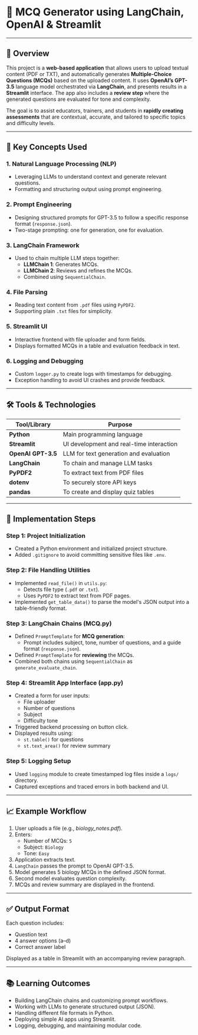 # 🧠 MCQ Generator using LangChain, OpenAI & Streamlit

---

## 📌 Overview

This project is a **web-based application** that allows users to upload textual content (PDF or TXT), and automatically generates **Multiple-Choice Questions (MCQs)** based on the uploaded content. It uses **OpenAI’s GPT-3.5** language model orchestrated via **LangChain**, and presents results in a **Streamlit** interface. The app also includes a **review step** where the generated questions are evaluated for tone and complexity.

The goal is to assist educators, trainers, and students in **rapidly creating assessments** that are contextual, accurate, and tailored to specific topics and difficulty levels.

---

## 🎯 Key Concepts Used

### 1. Natural Language Processing (NLP)
- Leveraging LLMs to understand context and generate relevant questions.
- Formatting and structuring output using prompt engineering.

### 2. Prompt Engineering
- Designing structured prompts for GPT-3.5 to follow a specific response format (`response.json`).
- Two-stage prompting: one for generation, one for evaluation.

### 3. LangChain Framework
- Used to chain multiple LLM steps together:
  - **LLMChain 1**: Generates MCQs.
  - **LLMChain 2**: Reviews and refines the MCQs.
  - Combined using `SequentialChain`.

### 4. File Parsing
- Reading text content from `.pdf` files using `PyPDF2`.
- Supporting plain `.txt` files for simplicity.

### 5. Streamlit UI
- Interactive frontend with file uploader and form fields.
- Displays formatted MCQs in a table and evaluation feedback in text.

### 6. Logging and Debugging
- Custom `logger.py` to create logs with timestamps for debugging.
- Exception handling to avoid UI crashes and provide feedback.

---

## 🛠️ Tools & Technologies

| Tool/Library     | Purpose                                  |
|------------------|------------------------------------------|
| **Python**       | Main programming language                |
| **Streamlit**    | UI development and real-time interaction |
| **OpenAI GPT-3.5** | LLM for text generation and evaluation |
| **LangChain**    | To chain and manage LLM tasks            |
| **PyPDF2**       | To extract text from PDF files           |
| **dotenv**       | To securely store API keys               |
| **pandas**       | To create and display quiz tables        |

---

## 🧱 Implementation Steps

### Step 1: Project Initialization
- Created a Python environment and initialized project structure.
- Added `.gitignore` to avoid committing sensitive files like `.env`.

### Step 2: File Handling Utilities
- Implemented `read_file()` in `utils.py`:
  - Detects file type (`.pdf` or `.txt`).
  - Uses `PyPDF2` to extract text from PDF pages.
- Implemented `get_table_data()` to parse the model's JSON output into a table-friendly format.

### Step 3: LangChain Chains (MCQ.py)
- Defined `PromptTemplate` for **MCQ generation**:
  - Prompt includes subject, tone, number of questions, and a guide format (`response.json`).
- Defined `PromptTemplate` for **reviewing** the MCQs.
- Combined both chains using `SequentialChain` as `generate_evaluate_chain`.

### Step 4: Streamlit App Interface (app.py)
- Created a form for user inputs:
  - File uploader
  - Number of questions
  - Subject
  - Difficulty tone
- Triggered backend processing on button click.
- Displayed results using:
  - `st.table()` for questions
  - `st.text_area()` for review summary

### Step 5: Logging Setup
- Used `logging` module to create timestamped log files inside a `logs/` directory.
- Captured exceptions and traced errors in both backend and UI.

---

## 📈 Example Workflow

1. User uploads a file (e.g., *biology_notes.pdf*).
2. Enters:
   - Number of MCQs: `5`
   - Subject: `Biology`
   - Tone: `Easy`
3. Application extracts text.
4. `LangChain` passes the prompt to OpenAI GPT-3.5.
5. Model generates 5 biology MCQs in the defined JSON format.
6. Second model evaluates question complexity.
7. MCQs and review summary are displayed in the frontend.

---

## ✅ Output Format

Each question includes:
- Question text
- 4 answer options (a–d)
- Correct answer label

Displayed as a table in Streamlit with an accompanying review paragraph.

---

## 📚 Learning Outcomes

- Building LangChain chains and customizing prompt workflows.
- Working with LLMs to generate structured output (JSON).
- Handling different file formats in Python.
- Deploying simple AI apps using Streamlit.
- Logging, debugging, and maintaining modular code.

